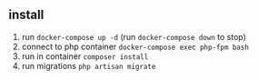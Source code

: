 ## install

1. run `docker-compose up -d` (run `docker-compose down` to stop)
2. connect to php container `docker-compose exec php-fpm bash`
3. run in container `composer install`
4. run migrations `php artisan migrate`
